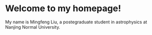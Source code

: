 # Welcome to my homepage!
My name is Mingfeng Liu, a postegraduate student in astrophysics at Nanjing Normal University.

